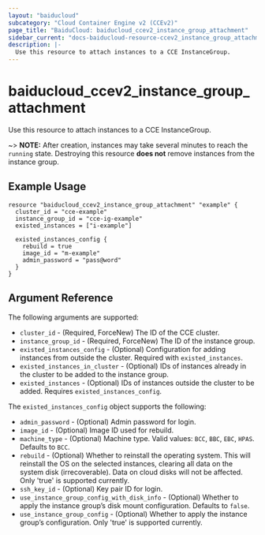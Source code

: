 ```yaml
---
layout: "baiducloud"
subcategory: "Cloud Container Engine v2 (CCEv2)"
page_title: "BaiduCloud: baiducloud_ccev2_instance_group_attachment"
sidebar_current: "docs-baiducloud-resource-ccev2_instance_group_attachment"
description: |-
  Use this resource to attach instances to a CCE InstanceGroup.
---
```


# baiducloud_ccev2_instance_group_attachment

Use this resource to attach instances to a CCE InstanceGroup.

~> **NOTE:** After creation, instances may take several minutes to reach the `running` state.
Destroying this resource **does not** remove instances from the instance group.

## Example Usage

```hcl
resource "baiducloud_ccev2_instance_group_attachment" "example" {
  cluster_id = "cce-example"
  instance_group_id = "cce-ig-example"
  existed_instances = ["i-example"]

  existed_instances_config {
    rebuild = true
    image_id = "m-example"
    admin_password = "pass@word"
  }
}
```

## Argument Reference

The following arguments are supported:

* `cluster_id` - (Required, ForceNew) The ID of the CCE cluster.
* `instance_group_id` - (Required, ForceNew) The ID of the instance group.
* `existed_instances_config` - (Optional) Configuration for adding instances from outside the cluster. Required with `existed_instances`.
* `existed_instances_in_cluster` - (Optional) IDs of instances already in the cluster to be added to the instance group.
* `existed_instances` - (Optional) IDs of instances outside the cluster to be added. Requires `existed_instances_config`.

The `existed_instances_config` object supports the following:

* `admin_password` - (Optional) Admin password for login.
* `image_id` - (Optional) Image ID used for rebuild.
* `machine_type` - (Optional) Machine type. Valid values: `BCC`, `BBC`, `EBC`, `HPAS`. Defaults to `BCC`.
* `rebuild` - (Optional) Whether to reinstall the operating system. This will reinstall the OS on the selected instances, clearing all data on the system disk (irrecoverable). Data on cloud disks will not be affected. Only 'true' is supported currently.
* `ssh_key_id` - (Optional) Key pair ID for login.
* `use_instance_group_config_with_disk_info` - (Optional) Whether to apply the instance group’s disk mount configuration. Defaults to `false`.
* `use_instance_group_config` - (Optional) Whether to apply the instance group’s configuration. Only 'true' is supported currently.


